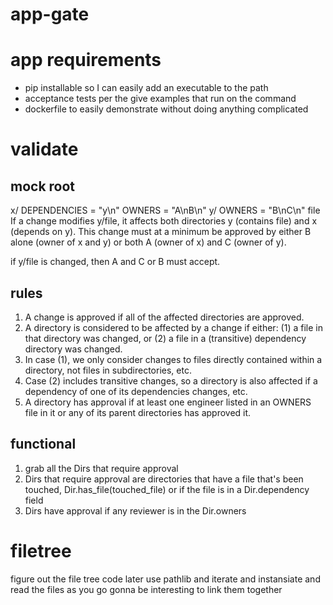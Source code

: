 # app-gate


# app requirements

* pip installable so I can easily add an executable to the path
* acceptance tests per the give examples that run on the command
* dockerfile to easily demonstrate without doing anything complicated  

# validate

## mock root
   x/
     DEPENDENCIES = "y\n"
     OWNERS = "A\nB\n"
   y/
     OWNERS = "B\nC\n"
     file
If a change modifies y/file, it affects both directories y (contains file) and x (depends on y). This change must at a minimum be approved by either B alone (owner of x and y) or both A (owner of x) and C (owner of y).

if y/file is changed, then A and C or B must accept.


## rules

1. A change is approved if all of the affected directories are approved.
2. A directory is considered to be affected by a change if either: (1) a file in that directory was changed, or (2) a file in a (transitive) dependency directory was changed.
3. In case (1), we only consider changes to files directly contained within a directory, not files in subdirectories, etc.
4. Case (2) includes transitive changes, so a directory is also affected if a dependency of one of its dependencies changes, etc.
5. A directory has approval if at least one engineer listed in an OWNERS file in it or any of its parent directories has approved it.

## functional
1. grab all the Dirs that require approval
2. Dirs that require approval are directories that have a file that's been touched, Dir.has_file(touched_file) or if the file is in a Dir.dependency field
3. Dirs have approval if any reviewer is in the Dir.owners

# filetree

figure out the file tree code later
use pathlib and iterate and instansiate and read the files as you go
gonna be interesting to link them together

